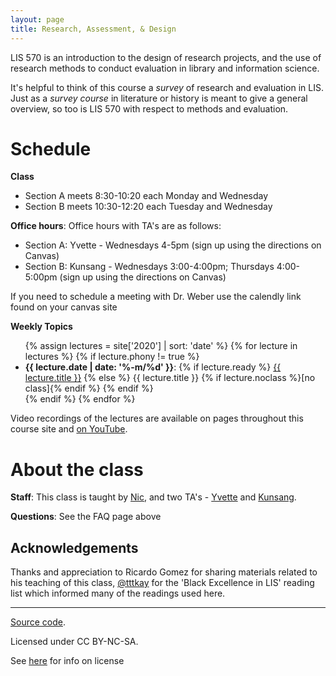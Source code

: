```yaml
---
layout: page
title: Research, Assessment, & Design  
---
```


LIS 570 is an introduction to the design of research projects, and the use of research methods to conduct evaluation in library and information science.

It's helpful to think of this course a *survey* of research and evaluation in LIS. Just as a *survey course* in literature or history is meant to give a general overview, so too is LIS 570 with respect to methods and evaluation.

# Schedule

**Class**

- Section A meets 8:30-10:20 each Monday and Wednesday
- Section B meets 10:30-12:20 each Tuesday and Wednesday

**Office hours**: Office hours with TA's are as follows:

- Section A: Yvette - Wednesdays 4-5pm (sign up using the directions on Canvas)
- Section B: Kunsang - Wednesdays 3:00-4:00pm; Thursdays 4:00-5:00pm (sign up using the directions on Canvas)

If you need to schedule a meeting with Dr. Weber use the calendly link found on your canvas site

**Weekly Topics**
<ul>
{% assign lectures = site['2020'] | sort: 'date' %}
{% for lecture in lectures %}
    {% if lecture.phony != true %}
        <li>
        <strong>{{ lecture.date | date: '%-m/%d' }}</strong>:
        {% if lecture.ready %}
            <a href="/LIS-570-Au2020/{{ lecture.url }}">{{ lecture.title }}</a>
        {% else %}
            {{ lecture.title }} {% if lecture.noclass %}[no class]{% endif %}
        {% endif %}
        </li>
    {% endif %}
{% endfor %}
</ul>

Video recordings of the lectures are available on pages throughout this course site and [on YouTube](https://www.youtube.com/playlist?list=PLbfZ2tKmriI7wsTY0fusl6OCrJsdhXSsr).

# About the class

**Staff**: This class is taught by [Nic](http://nicweber.info), and two TA's - [Yvette](https://www.yvetteiribe.com/) and [Kunsang](https://wcleeblog.wordpress.com/).

**Questions**: See the FAQ page above


## Acknowledgements

Thanks and appreciation to Ricardo Gomez for sharing materials related to his teaching of this class, [@tttkay](https://twitter.com/tttkay) for the 'Black Excellence in LIS' reading list which informed many of the readings used here.  

---

<div class="small center">
<p><a href="https://github.com/nniiicc/LIS-570-Au2021">Source code</a>.</p>
<p>Licensed under CC BY-NC-SA.</p>
<p>See <a href="/license/">here</a> for info on license</p>
</div>
